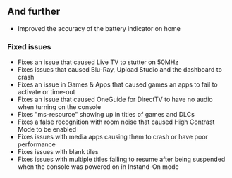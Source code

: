 ## And further
- Improved the accuracy of the battery indicator on home

### Fixed issues
- Fixes an issue that caused Live TV to stutter on 50MHz
- Fixes issues that caused Blu-Ray, Upload Studio and the dashboard to crash
- Fixes an issue in Games & Apps that caused games an apps to fail to activate or time-out
- Fixes an issue that caused OneGuide for DirectTV to have no audio when turning on the console
- Fixes "ms-resource" showing up in titles of games and DLCs
- Fixes a false recognition with room noise that caused High Contrast Mode to be enabled
- Fixes issues with media apps causing them to crash or have poor performance
- Fixes issues with blank tiles
- Fixes issues with multiple titles failing to resume after being suspended when the console was powered on in Instand-On mode